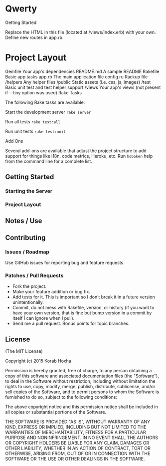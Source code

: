 # Qwerty

Getting Started

Replace the HTML in this file (located at /views/index.erb) with your own. Define new routes in app.rb.

# Project Layout

Gemfile	Your app's dependencies
README.md	A sample README
Rakefile	Basic app tasks
app.rb	The main application file
config.ru	Rackup file
/helpers	Any helper files
/public	Static assets (i.e. css, js, images)
/test	Basic unit test and test helper support
/views	Your app's views (not present if --tiny option was used)
Rake Tasks

The following Rake tasks are available:

Start the development server
```rake server```	

Run all tests
```rake test:all```	

Run unit tests
```rake test:unit```

Add Ons

Several add-ons are available that adjust the project structure to add support for things like i18n, code metrics, Heroku, etc. Run ```hoboken``` help from the command line for a complete list.

## Getting Started

### Starting the Server

### Project Layout

## Notes / Use

## Contributing

### Issues / Roadmap

Use GitHub issues for reporting bug and feature requests.

### Patches / Pull Requests
* Fork the project.
* Make your feature addition or bug fix.
* Add tests for it. This is important so I don’t break it in a future version
  unintentionally.
* Commit, do not mess with Rakefile, version, or history (if you want to have
  your own version, that is fine but bump version in a commit by itself I can
  ignore when I pull).
* Send me a pull request. Bonus points for topic branches.

## License
(The MIT License)

Copyright (c) 2015 Korab Hoxha

Permission is hereby granted, free of charge, to any person obtaining a copy
of this software and associated documentation files (the "Software"), to deal
in the Software without restriction, including without limitation the rights
to use, copy, modify, merge, publish, distribute, sublicense, and/or sell
copies of the Software, and to permit persons to whom the Software is
furnished to do so, subject to the following conditions:

The above copyright notice and this permission notice shall be included in
all copies or substantial portions of the Software.

THE SOFTWARE IS PROVIDED "AS IS", WITHOUT WARRANTY OF ANY KIND, EXPRESS OR
IMPLIED, INCLUDING BUT NOT LIMITED TO THE WARRANTIES OF MERCHANTABILITY,
FITNESS FOR A PARTICULAR PURPOSE AND NONINFRINGEMENT. IN NO EVENT SHALL THE
AUTHORS OR COPYRIGHT HOLDERS BE LIABLE FOR ANY CLAIM, DAMAGES OR OTHER
LIABILITY, WHETHER IN AN ACTION OF CONTRACT, TORT OR OTHERWISE, ARISING FROM,
OUT OF OR IN CONNECTION WITH THE SOFTWARE OR THE USE OR OTHER DEALINGS IN THE
SOFTWARE.
